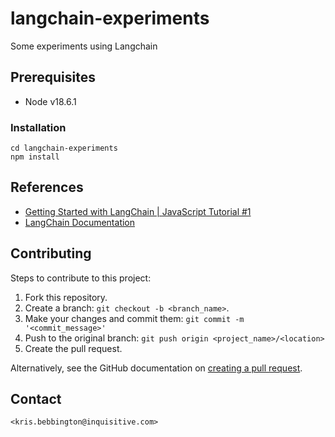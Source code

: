 # langchain-experiments

Some experiments using Langchain

## Prerequisites

* Node v18.6.1

### Installation

```git clone https://github.com/krisbebb/langchain-experiments.git
cd langchain-experiments
npm install
```

## References

* [Getting Started with LangChain | JavaScript Tutorial #1](https://www.youtube.com/watch?v=W3AoeMrg27o)
* [LangChain Documentation](https://js.langchain.com/docs/)
  
## Contributing

Steps to contribute to this project:

1. Fork this repository.
2. Create a branch: `git checkout -b <branch_name>`.
3. Make your changes and commit them: `git commit -m '<commit_message>'`
4. Push to the original branch: `git push origin <project_name>/<location>`
5. Create the pull request.

Alternatively, see the GitHub documentation on [creating a pull request](https://docs.github.com/en/github/collaborating-with-issues-and-pull-requests/creating-a-pull-request).

## Contact

 `<kris.bebbington@inquisitive.com>`
